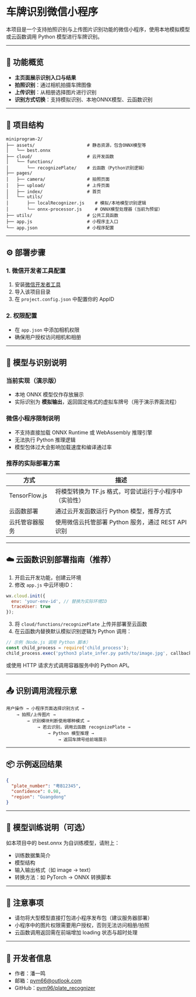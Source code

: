 # 车牌识别微信小程序

本项目是一个支持拍照识别与上传图片识别功能的微信小程序，使用本地模拟模型或云函数调用 Python 模型进行车牌识别。

---

## 📱 功能概览

- **主页面展示识别入口与结果**
- **拍照识别**：通过相机拍摄车牌图像
- **上传识别**：从相册选择图片进行识别
- **识别方式切换**：支持模拟识别、本地ONNX模型、云函数识别

---

## 📁 项目结构

```
miniprogram-2/
├── assets/                    # 静态资源，包含ONNX模型等
│   └── best.onnx             
├── cloud/                     # 云开发函数
│   └── functions/
│       └── recognizePlate/    # 云函数（Python识别逻辑）
├── pages/
│   ├── camera/                # 拍照页面
│   ├── upload/                # 上传页面
│   ├── index/                 # 首页
│   └── utils/
│       ├── localRecognizer.js    # 模拟/本地模型识别逻辑
│       └── onnx-processor.js     # ONNX模型处理器（当前为预留）
├── utils/                     # 公共工具函数
├── app.js                     # 小程序主入口
└── app.json                   # 小程序配置
```

---

## ⚙️ 部署步骤

### 1. 微信开发者工具配置

1. 安装[微信开发者工具](https://developers.weixin.qq.com/miniprogram/dev/devtools/download.html)
2. 导入该项目目录
3. 在 `project.config.json` 中配置你的 AppID

### 2. 权限配置

- 在 `app.json` 中添加相机权限
- 确保用户授权访问相机和相册

---

## 🤖 模型与识别说明

### 当前实现（演示版）

- 本地 ONNX 模型仅作存放展示
- 实际识别为 **模拟输出**，返回固定格式的虚拟车牌号（用于演示界面流程）

### 微信小程序限制说明

- 不支持直接加载 ONNX Runtime 或 WebAssembly 推理引擎
- 无法执行 Python 推理逻辑
- 模型包体过大会影响加载速度和编译通过率

### 推荐的实际部署方案

| 方式           | 描述                                                    |
| -------------- | ------------------------------------------------------- |
| TensorFlow.js  | 将模型转换为 TF.js 格式，可尝试运行于小程序中（实验性） |
| 云函数部署     | 通过云开发函数运行 Python 模型，推荐方式                |
| 云托管容器服务 | 使用微信云托管部署 Python 服务，通过 REST API 识别      |

---

## ☁️ 云函数识别部署指南（推荐）

1. 开启云开发功能，创建云环境
2. 修改 `app.js` 中云环境ID：

```js
wx.cloud.init({
  env: 'your-env-id', // 替换为实际环境ID
  traceUser: true
});
```

3. 将 `cloud/functions/recognizePlate` 上传并部署至云函数
4. 在云函数内替换默认模拟识别逻辑为 Python 调用：

```js
// 示例（Node.js 调用 Python 脚本）
const child_process = require('child_process');
child_process.exec('python3 plate_infer.py path/to/image.jpg', callback);
```

或使用 HTTP 请求方式调用容器服务中的 Python API。

---

## 📤 识别调用流程示意

```
用户操作 → 小程序页面选择识别方式 →
    → 拍照/上传图片 →
        → 识别模块判断使用哪种模式 →
            → 若云识别，调用云函数 recognizePlate →
                → Python 模型推理 →
                    → 返回车牌号给前端展示
```

---

## 📦 示例返回结果

```json
{
  "plate_number": "粤B12345",
  "confidence": 0.98,
  "region": "Guangdong"
}
```

---

## 🔧 模型训练说明（可选）

如本项目中的 best.onnx 为自训练模型，请附上：

- 训练数据集简介
- 模型结构
- 输入输出格式（如 image → text）
- 转换方法：如 PyTorch → ONNX 转换脚本

---

## 📌 注意事项

- 请勿将大型模型直接打包进小程序发布包（建议服务器部署）
- 小程序中的图片权限需要用户授权，否则无法访问相册/拍照
- 云函数调用返回需在前端增加 loading 状态与超时处理

---

## 👤 开发者信息

- 作者：潘一鸣
- 邮箱：pym66@outlook.com
- GitHub：[pym96/plate_recognizer](https://github.com/pym96/plate_recognizer)